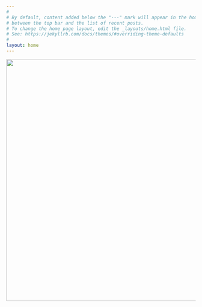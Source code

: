 ```yaml
---
#
# By default, content added below the "---" mark will appear in the home page
# between the top bar and the list of recent posts.
# To change the home page layout, edit the _layouts/home.html file.
# See: https://jekyllrb.com/docs/themes/#overriding-theme-defaults
#
layout: home
---
```


<div align="center">
  <p><img src="https://media.proprofs.com/images/QM/user_images/752182/qm510324672768.png" width="696" height="644"></p>
</div>

